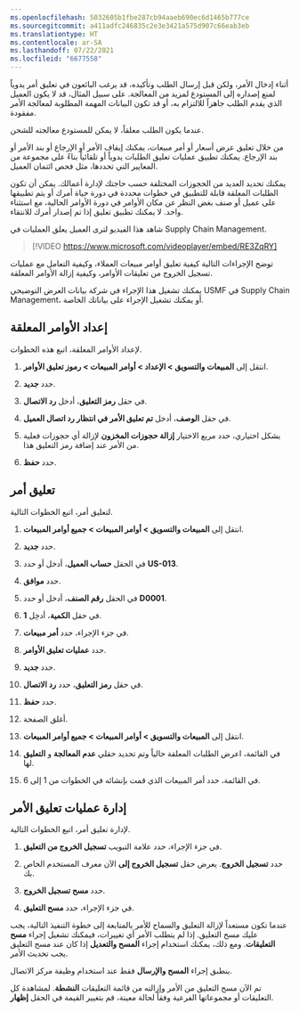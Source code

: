```yaml
---
ms.openlocfilehash: 5032605b1fbe287cb94aaeb690ec6d1465b777ce
ms.sourcegitcommit: a411adfc246835c2e3e3421a575d907c66eab3eb
ms.translationtype: HT
ms.contentlocale: ar-SA
ms.lasthandoff: 07/22/2021
ms.locfileid: "6677558"
---
```

أثناء إدخال الأمر، ولكن قبل إرسال الطلب وتأكيده، قد يرغب البائعون في تعليق أمر يدوياً لمنع إصداره إلى المستودع لمزيد من المعالجة. على سبيل المثال، قد لا يكون العميل الذي يقدم الطلب جاهزاً للالتزام به، أو قد تكون البيانات المهمة المطلوبة لمعالجة الأمر مفقودة. 

عندما يكون الطلب معلقاً، لا يمكن للمستودع معالجته للشحن.

من خلال تعليق عرض أسعار أو أمر مبيعات، يمكنك إيقاف الأمر أو الإرجاع أو بند الأمر أو بند الإرجاع. يمكنك تطبيق عمليات تعليق الطلبات يدوياً أو تلقائياً بناءً على مجموعة من المعايير التي تحددها، مثل فحص ائتمان العميل.

يمكنك تحديد العديد من الحجوزات المختلفة حسب حاجتك لإدارة أعمالك. يمكن أن تكون الطلبات المعلقة قابلة للتطبيق في خطوات محددة في دورة حياة أمرك أو يتم تطبيقها على عميل أو صنف بغض النظر عن مكان الأوامر في دورة الأوامر الحالية، مع استثناء واحد. لا يمكنك تطبيق تعليق إذا تم إصدار أمرك للانتقاء.

شاهد هذا الفيديو لترى العميل يعلق العمليات في Supply Chain Management. 

> [!VIDEO https://www.microsoft.com/videoplayer/embed/RE3ZqRY]


توضح الإجراءات التالية كيفية تعليق أوامر مبيعات العملاء، وكيفية التعامل مع عمليات تسجيل الخروج من تعليقات الأوامر، وكيفية إزالة الأوامر المعلقة.

يمكنك تشغيل هذا الإجراء في شركة بيانات العرض التوضيحي USMF في Supply Chain Management، أو يمكنك تشغيل الإجراء على بياناتك الخاصة.

## <a name="set-up-order-holds"></a>إعداد الأوامر المعلقة
لإعداد الأوامر المعلقة، اتبع هذه الخطوات.

1.  انتقل إلى **المبيعات والتسويق > الإعداد > أوامر المبيعات > رموز تعليق الأوامر**.

2.  حدد **جديد‏‎**.

3.  في حقل **رمز التعليق**، أدخل **رد الاتصال**.

4.  في حقل **الوصف**، أدخل **تم تعليق الأمر في انتظار رد اتصال العميل**.

5.  بشكل اختياري، حدد مربع الاختيار **إزالة حجوزات المخزون** لإزالة أي حجوزات فعلية من الأمر عند إضافة رمز التعليق هذا.

6.  حدد **حفظ**.

## <a name="place-an-order-on-hold"></a>تعليق أمر
لتعليق أمر، اتبع الخطوات التالية.

1.  انتقل إلى **المبيعات والتسويق > أوامر المبيعات > جميع أوامر المبيعات**.

2.  حدد **جديد‏‎**.

3.  في الحقل **حساب العميل**، أدخل أو حدد **US-013**.

4.  حدد **موافق**.

5.  في الحقل **رقم الصنف**، أدخل أو حدد **D0001**.

6.  في حقل **الكمية**، أدخِل **1**.

7.  في جزء الإجراء، حدد **أمر مبيعات**.

8.  حدد **عمليات تعليق الأوامر**.

9.  حدد **جديد‏‎**.

10. في حقل **رمز التعليق**، حدد **رد الاتصال**.

11. حدد **حفظ**.

12. أغلق الصفحة.

13. انتقل إلى **المبيعات والتسويق > أوامر المبيعات > جميع أوامر المبيعات**.

14. في القائمة، اعرض الطلبات المعلقة حالياً وتم تحديد حقلي **عدم المعالجة** و **التعليق** لها.

15. في القائمة، حدد أمر المبيعات الذي قمت بإنشائه في الخطوات من 1 إلى 6.

## <a name="manage-order-holds"></a>إدارة عمليات تعليق الأمر
لإدارة تعليق أمر، اتبع الخطوات التالية.

1.  في جزء الإجراء، حدد علامة التبويب **تسجيل الخروج من التعليق**.

2.  حدد **تسجيل الخروج**. يعرض حقل **تسجيل الخروج إلى** الآن معرف المستخدم الخاص بك.

3.  حدد **مسح تسجيل الخروج**.

4.  في جزء الإجراء، حدد **مسح التعليق**.

عندما تكون مستعداً لإزالة التعليق والسماح للأمر بالمتابعة إلى خطوة التنفيذ التالية، يجب عليك مسح التعليق. إذا لم يتطلب الأمر أي تغييرات، فيمكنك تشغيل إجراء **مسح التعليقات**. ومع ذلك، يمكنك استخدام إجراء **المسح والتعديل** إذا كان عند مسح التعليق يجب تحديث الأمر.

ينطبق إجراء **المسح والإرسال** فقط عند استخدام وظيفة مركز الاتصال.

تم الآن مسح التعليق من الأمر وإزالته من قائمة التعليقات **النشطة**. لمشاهدة كل التعليقات أو مجموعاتها الفرعية وفقاً لحالة معينة، قم بتغيير القيمة في الحقل **إظهار**.


